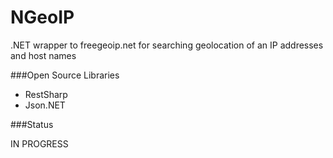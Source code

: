 NGeoIP
======

.NET wrapper to freegeoip.net for searching geolocation of an IP addresses and host names

###Open Source Libraries

* RestSharp
* Json.NET

###Status

IN PROGRESS

